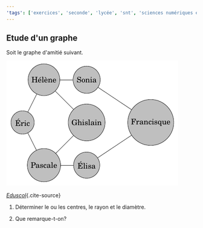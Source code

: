 ```yaml
---
'tags': ['exercices', 'seconde', 'lycée', 'snt', 'sciences numériques et technologie']
---
```


## Etude d'un graphe

Soit le graphe d'amitié suivant.

![Exemple de graphe social](../../images/graphe2.png)

*[Eduscol](https://cache.media.eduscol.education.fr/file/SNT/10/5/RA19_Lycee_G_SNT_2nd_Milgram_graphe_1161105.pdf)*{.cite-source}

1. Déterminer le ou les centres, le rayon et le diamètre. 

2. Que remarque-t-on?